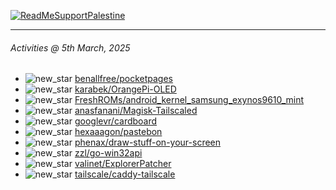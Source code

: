 [![ReadMeSupportPalestine](https://github.com/Safouene1/support-palestine-banner/blob/master/banner-support.svg)](https://github.com/Safouene1/support-palestine-banner)

---

<!--RECENT_ACTIVITY:last_update-->
###### Activities @ 5th March, 2025
<!--RECENT_ACTIVITY:last_update_end-->

<!--RECENT_ACTIVITY:start-->
- ![new_star](https://cdn.jsdelivr.net/gh/Readme-Workflows/Readme-Icons@main/icons/octicons/StarredRepositoryYellow.svg) [benallfree/pocketpages](https://github.com/benallfree/pocketpages)<br>
- ![new_star](https://cdn.jsdelivr.net/gh/Readme-Workflows/Readme-Icons@main/icons/octicons/StarredRepositoryYellow.svg) [karabek/OrangePi-OLED](https://github.com/karabek/OrangePi-OLED)<br>
- ![new_star](https://cdn.jsdelivr.net/gh/Readme-Workflows/Readme-Icons@main/icons/octicons/StarredRepositoryYellow.svg) [FreshROMs/android_kernel_samsung_exynos9610_mint](https://github.com/FreshROMs/android_kernel_samsung_exynos9610_mint)<br>
- ![new_star](https://cdn.jsdelivr.net/gh/Readme-Workflows/Readme-Icons@main/icons/octicons/StarredRepositoryYellow.svg) [anasfanani/Magisk-Tailscaled](https://github.com/anasfanani/Magisk-Tailscaled)<br>
- ![new_star](https://cdn.jsdelivr.net/gh/Readme-Workflows/Readme-Icons@main/icons/octicons/StarredRepositoryYellow.svg) [googlevr/cardboard](https://github.com/googlevr/cardboard)<br>
- ![new_star](https://cdn.jsdelivr.net/gh/Readme-Workflows/Readme-Icons@main/icons/octicons/StarredRepositoryYellow.svg) [hexaaagon/pastebon](https://github.com/hexaaagon/pastebon)<br>
- ![new_star](https://cdn.jsdelivr.net/gh/Readme-Workflows/Readme-Icons@main/icons/octicons/StarredRepositoryYellow.svg) [phenax/draw-stuff-on-your-screen](https://github.com/phenax/draw-stuff-on-your-screen)<br>
- ![new_star](https://cdn.jsdelivr.net/gh/Readme-Workflows/Readme-Icons@main/icons/octicons/StarredRepositoryYellow.svg) [zzl/go-win32api](https://github.com/zzl/go-win32api)<br>
- ![new_star](https://cdn.jsdelivr.net/gh/Readme-Workflows/Readme-Icons@main/icons/octicons/StarredRepositoryYellow.svg) [valinet/ExplorerPatcher](https://github.com/valinet/ExplorerPatcher)<br>
- ![new_star](https://cdn.jsdelivr.net/gh/Readme-Workflows/Readme-Icons@main/icons/octicons/StarredRepositoryYellow.svg) [tailscale/caddy-tailscale](https://github.com/tailscale/caddy-tailscale)<br>
<!--RECENT_ACTIVITY:end-->

